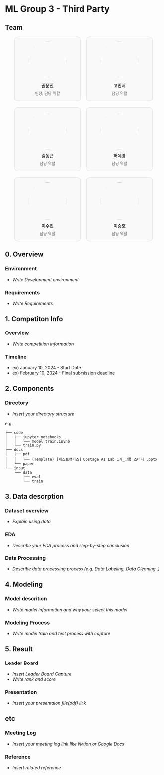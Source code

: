 # ML Group 3 - Third Party
## Team

<style>
.team-container {
  display: flex;
  flex-wrap: wrap; /* 화면 크기에 따라 줄 바뀜 */
  justify-content: center;
  gap: 20px; /* 셀 사이 간격 */
}

.team-member {
  flex: 1 1 150px; /* 최소 150px, 최대 균등 */
  max-width: 180px;
  background-color: #f9f9f9;
  border: 1px solid #ddd;
  border-radius: 10px;
  padding: 15px;
  text-align: center;
}

.team-member img {
  width: 120px;
  height: 120px;
  border-radius: 50%;
  margin-bottom: 10px;
}

.team-member a {
  display: block;
  font-weight: bold;
  color: #333;
  text-decoration: none;
  margin-bottom: 5px;
}

.team-member span {
  color: #666;
  font-size: 0.9em;
}
</style>

<div class="team-container">
  <div class="team-member">
    <img src="https://avatars.githubusercontent.com/u/156163982?v=4">
    <a href="https://github.com/UpstageAILab">권문진</a>
    <span>팀장, 담당 역할</span>
  </div>
  <div class="team-member">
    <img src="https://avatars.githubusercontent.com/u/156163982?v=4">
    <a href="https://github.com/UpstageAILab">고민서</a>
    <span>담당 역할</span>
  </div>
  <div class="team-member">
    <img src="https://avatars.githubusercontent.com/u/156163982?v=4">
    <a href="https://github.com/UpstageAILab">김동근</a>
    <span>담당 역할</span>
  </div>
  <div class="team-member">
    <img src="https://avatars.githubusercontent.com/u/156163982?v=4">
    <a href="https://github.com/UpstageAILab">허예경</a>
    <span>담당 역할</span>
  </div>
  <div class="team-member">
    <img src="https://avatars.githubusercontent.com/u/156163982?v=4">
    <a href="https://github.com/UpstageAILab">이수민</a>
    <span>담당 역할</span>
  </div>
  <div class="team-member">
    <img src="https://avatars.githubusercontent.com/u/156163982?v=4">
    <a href="https://github.com/UpstageAILab">이승호</a>
    <span>담당 역할</span>
  </div>
</div>

## 0. Overview
### Environment
- _Write Development environment_

### Requirements
- _Write Requirements_

## 1. Competiton Info

### Overview

- _Write competition information_

### Timeline

- ex) January 10, 2024 - Start Date
- ex) February 10, 2024 - Final submission deadline

## 2. Components

### Directory

- _Insert your directory structure_

e.g.
```
├── code
│   ├── jupyter_notebooks
│   │   └── model_train.ipynb
│   └── train.py
├── docs
│   ├── pdf
│   │   └── (Template) [패스트캠퍼스] Upstage AI Lab 1기_그룹 스터디 .pptx
│   └── paper
└── input
    └── data
        ├── eval
        └── train
```

## 3. Data descrption

### Dataset overview

- _Explain using data_

### EDA

- _Describe your EDA process and step-by-step conclusion_

### Data Processing

- _Describe data processing process (e.g. Data Labeling, Data Cleaning..)_

## 4. Modeling

### Model descrition

- _Write model information and why your select this model_

### Modeling Process

- _Write model train and test process with capture_

## 5. Result

### Leader Board

- _Insert Leader Board Capture_
- _Write rank and score_

### Presentation

- _Insert your presentaion file(pdf) link_

## etc

### Meeting Log

- _Insert your meeting log link like Notion or Google Docs_

### Reference

- _Insert related reference_
